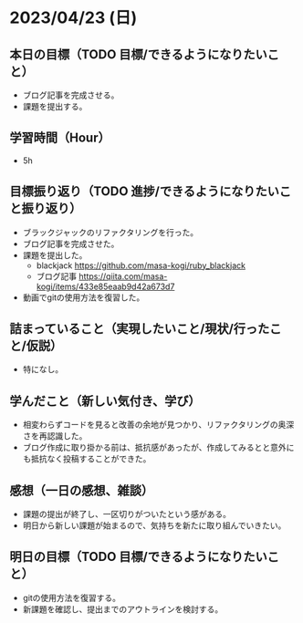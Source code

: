 
# 2023/04/23 (日)

## 本日の目標（TODO 目標/できるようになりたいこと）

- ブログ記事を完成させる。
- 課題を提出する。

## 学習時間（Hour）

- 5h

## 目標振り返り（TODO 進捗/できるようになりたいこと振り返り）

- ブラックジャックのリファクタリングを行った。
- ブログ記事を完成させた。
- 課題を提出した。
  - blackjack
  https://github.com/masa-kogi/ruby_blackjack
  - ブログ記事
  https://qiita.com/masa-kogi/items/433e85eaab9d42a673d7
- 動画でgitの使用方法を復習した。

## 詰まっていること（実現したいこと/現状/行ったこと/仮説）

- 特になし。

## 学んだこと（新しい気付き、学び）

- 相変わらずコードを見ると改善の余地が見つかり、リファクタリングの奥深さを再認識した。
- ブログ作成に取り掛かる前は、抵抗感があったが、作成してみるとと意外にも抵抗なく投稿することができた。

## 感想（一日の感想、雑談）

- 課題の提出が終了し、一区切りがついたという感がある。
- 明日から新しい課題が始まるので、気持ちを新たに取り組んでいきたい。

## 明日の目標（TODO 目標/できるようになりたいこと）

- gitの使用方法を復習する。
- 新課題を確認し、提出までのアウトラインを検討する。

